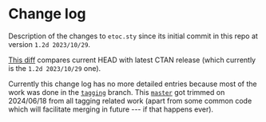 # Change log

Description of the changes to `etoc.sty` since its initial commit in this repo at version `1.2d 2023/10/29`.

[This diff](https://github.com/jfbu/etoc/compare/1.2d...HEAD) compares current HEAD with latest CTAN release (which currently is the `1.2d 2023/10/29` one).

Currently this change log has no more detailed entries because most of the
work was done in the [`tagging`](https://github.com/jfbu/etoc/tree/tagging)
branch.  This [`master`](https://github.com/jfbu/etoc/tree/master) got trimmed
on 2024/06/18 from all tagging related work (apart from some common code which
will facilitate merging in future --- if that happens ever).
